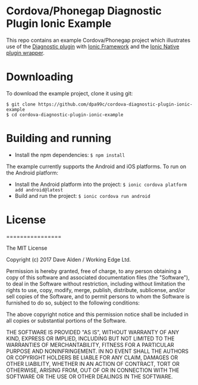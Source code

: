 Cordova/Phonegap Diagnostic Plugin Ionic Example
==========================================

This repo contains an example Cordova/Phonegap project which illustrates use of the [Diagnostic plugin](https://github.com/dpa99c/cordova-diagnostic-plugin) with [Ionic Framework](ionicframework.com) and the [Ionic Native plugin wrapper](https://ionicframework.com/docs/native/diagnostic/).

# Downloading

To download the example project, clone it using git:

    $ git clone https://github.com/dpa99c/cordova-diagnostic-plugin-ionic-example 
    $ cd cordova-diagnostic-plugin-ionic-example

# Building and running

- Install the npm dependencies: `$ npm install`

The example currently supports the Android and iOS platforms.
To run on the Android platform:

- Install the Android platform into the project: `$ ionic cordova platform add android@latest`
- Build and run the project: `$ ionic cordova run android`


# License
================

The MIT License

Copyright (c) 2017 Dave Alden / Working Edge Ltd.

Permission is hereby granted, free of charge, to any person obtaining a copy
of this software and associated documentation files (the "Software"), to deal
in the Software without restriction, including without limitation the rights
to use, copy, modify, merge, publish, distribute, sublicense, and/or sell
copies of the Software, and to permit persons to whom the Software is
furnished to do so, subject to the following conditions:

The above copyright notice and this permission notice shall be included in
all copies or substantial portions of the Software.

THE SOFTWARE IS PROVIDED "AS IS", WITHOUT WARRANTY OF ANY KIND, EXPRESS OR
IMPLIED, INCLUDING BUT NOT LIMITED TO THE WARRANTIES OF MERCHANTABILITY,
FITNESS FOR A PARTICULAR PURPOSE AND NONINFRINGEMENT. IN NO EVENT SHALL THE
AUTHORS OR COPYRIGHT HOLDERS BE LIABLE FOR ANY CLAIM, DAMAGES OR OTHER
LIABILITY, WHETHER IN AN ACTION OF CONTRACT, TORT OR OTHERWISE, ARISING FROM,
OUT OF OR IN CONNECTION WITH THE SOFTWARE OR THE USE OR OTHER DEALINGS IN
THE SOFTWARE.
